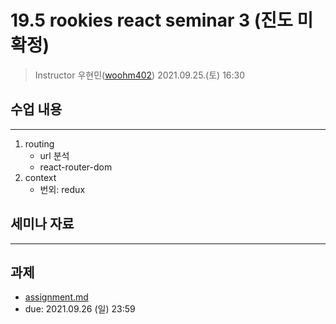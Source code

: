 19.5 rookies react seminar 3 (진도 미확정)
================================

> Instructor 우현민([woohm402](https://github.com/woohm402))
> 2021.09.25.(토) 16:30

## 수업 내용

------------------
1. routing
    - url 분석
    - react-router-dom
3. context
    - 번외: redux

## 세미나 자료

------------------

## 과제
- [assignment.md](assignment.md)
- due: 2021.09.26 (일) 23:59
